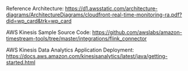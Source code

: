 Reference Architecture: https://d1.awsstatic.com/architecture-diagrams/ArchitectureDiagrams/cloudfront-real-time-monitoring-ra.pdf?did=wp_card&trk=wp_card

AWS Kinesis Sample Source Code: https://github.com/awslabs/amazon-timestream-tools/tree/master/integrations/flink_connector

AWS Kinesis Data Analytics Application Deployment: https://docs.aws.amazon.com/kinesisanalytics/latest/java/getting-started.html
